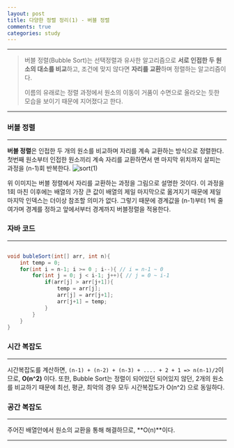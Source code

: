 ```yaml
---
layout: post
title: 다양한 정렬 정리(1) - 버블 정렬
comments: true
categories: study
---
```

- - -
> 버블 정렬(Bubble Sort)는 선택정렬과 유사한 알고리즘으로 **서로 인접한 두 원소의 대소를 비교**하고, 조건에 맞지 않다면 **자리를 교환**하며 정렬하는 알고리즘이다.
>
>이름의 유래로는 정렬 과정에서 원소의 이동이 거품이 수면으로 올라오는 듯한 모습을 보이기 때문에 지어졌다고 한다.

- - -

### **버블 정렬**

- - - 

**버블 정렬**은 인접한 두 개의 원소를 비교하며 자리를 계속 교환하는 방식으로 정렬한다.
첫번째 원소부터 인접한 원소끼리 계속 자리를 교환하면서 맨 마지막 위치까지 살피는 과정을 (n-1)회 반복한다.
![sort(1)](https://user-images.githubusercontent.com/39397110/109970975-0aa31580-7d39-11eb-9826-cb904cf04290.png)

위 이미지는 버블 정렬에서 자리를 교환하는 과정을 그림으로 설명한 것이다.
이 과정을 1회 마친 이후에는 배열의 가장 큰 값이 배열의 제일 마지막으로 옮겨지기 때문에 제일 마지막 인덱스는 더이상 참조할 의미가 없다. 그렇기 때문에 경계값을 (n-1)부터 1씩 줄여가며 경계를 정하고 앞에서부터 경계까지 버블정렬을 적용한다.


### **자바 코드**
- - -

``` java

void bubleSort(int[] arr, int n){
    int temp = 0;
    for(int i = n-1; i >= 0 ; i--){ // i = n-1 ~ 0
        for(int j = 0; j < i-1; j++){ // j = 0 ~ i-1
            if(arr[j] > arr[j+1]){
                temp = arr[j];
                arr[j] = arr[j+1];
                arr[j+1] = temp;
            }
        }
    }
}
```


### **시간 복잡도**
- - -
시간복잡도를 계산하면, ```(n-1) + (n-2) + (n-3) + .... + 2 + 1 => n(n-1)/2```이므로, **O(n^2)** 이다. 또한, Bubble Sort는 정렬이 되어있던 되어있지 않던,  2개의 원소를 비교하기 때문에 최선, 평균, 최악의 경우 모두 시간복잡도가 O(n^2) 으로 동일하다.



### **공간 복잡도**
- - - 
주어진 배열안에서 원소의 교환을 통해 해결하므로, **O(n)**이다.




- - - 
